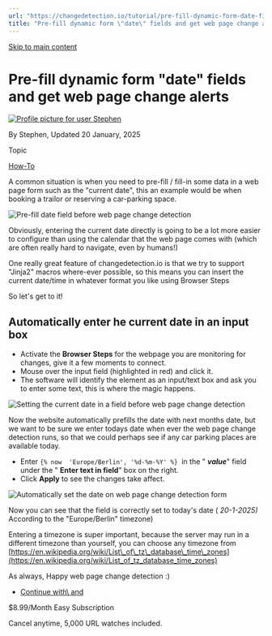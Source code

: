 ```yaml
---
url: "https://changedetection.io/tutorial/pre-fill-dynamic-form-date-fields-and-get-web-page-change-alerts"
title: "Pre-fill dynamic form \"date\" fields and get web page change alerts | changedetection.io"
---
```


[Skip to main content](https://changedetection.io/tutorial/pre-fill-dynamic-form-date-fields-and-get-web-page-change-alerts#main-content)

# Pre-fill dynamic form "date" fields and get web page change alerts

[![Profile picture for user Stephen](https://changedetection.io/sites/changedetection.io/files/styles/thumbnail/public/pictures/2023-08/stephen.png?itok=P4ZqxWgD)](https://changedetection.io/tech-writer/stephen)

By Stephen, Updated 20 January, 2025



Topic

[How-To](https://changedetection.io/topic/how)

A common situation is when you need to pre-fill / fill-in some data in a web page form such as the "current date", this an example would be when booking a trailor or reserving a car-parking space.

![Pre-fill date field before web page change detection](https://changedetection.io/sites/changedetection.io/files/inline-images/image_95.png)

Obviously, entering the current date directly is going to be a lot more easier to configure than using the calendar that the web page comes with (which are often really hard to navigate, even by humans!)

One really great feature of changedetection.io is that we try to support "Jinja2" macros where-ever possible, so this means you can insert the current date/time in whatever format you like using Browser Steps

So let's get to it!

## Automatically enter he current date in an input box

- Activate the **Browser Steps** for the webpage you are monitoring for changes, give it a few moments to connect.
- Mouse over the input field (highlighted in red) and click it.
- The software will identify the element as an input/text box and ask you to enter some text, this is where the magic happens.


![Setting the current date in a field before web page change detection](https://changedetection.io/sites/changedetection.io/files/inline-images/image_93.png)

Now the website automatically prefills the date with next months date, but we want to be sure we enter todays date when ever the web page change detection runs, so that we could perhaps see if any car parking places are available today.

- Enter `{% now  'Europe/Berlin', '%d-%m-%Y' %}`  in the " _**value**_" field under the " **Enter text in field**" box on the right.
- Click **Apply** to see the changes take affect.

![Automatically set the date on web page change detection form](https://changedetection.io/sites/changedetection.io/files/inline-images/image_94.png)

Now you can see that the field is correctly set to today's date ( _20-1-2025)_ According to the "Europe/Berlin" timezone)

Entering a timezone is super important, because the server may run in a different timezone than yourself, you can choose any timezone from [https://en.wikipedia.org/wiki/List\_of\_tz\_database\_time\_zones](https://en.wikipedia.org/wiki/List_of_tz_database_time_zones)

As always, Happy web page change detection :)

- [Continue with\\
    and](https://changedetection.io/checkout)

$8.99/Month Easy Subscription


Cancel anytime, 5,000 URL watches included.